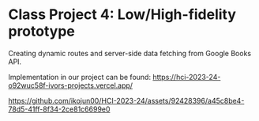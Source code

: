 # Class Project 4: Low/High-fidelity prototype

Creating dynamic routes and server-side data fetching from Google Books API.

Implementation in our project can be found: https://hci-2023-24-o92wuc58f-ivors-projects.vercel.app/


https://github.com/ikojun00/HCI-2023-24/assets/92428396/a45c8be4-78d5-41ff-8f34-2ce81c6699e0

